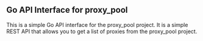 ## Go API Interface for proxy_pool

This is a simple Go API interface for the proxy_pool project. It is a simple REST API that allows you to get a list of
proxies from the proxy_pool project.